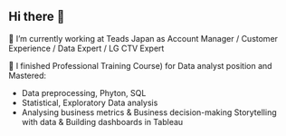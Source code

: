 ## Hi there 👋
🔭 I’m currently working at Teads Japan as Account Manager / Customer Experience / Data Expert / LG CTV Expert

🌱 I finished Professional Training Course) for Data analyst position and Mastered:
- Data preprocessing, Phyton, SQL
- Statistical, Exploratory Data analysis
- Analysing business metrics & Business decision-making Storytelling with data & Building dashboards in Tableau 


<!--
**SheltieGirl/SheltieGirl** is a ✨ _special_ ✨ repository because its `README.md` (this file) appears on your GitHub profile.

Here are some ideas to get you started:

- 🔭 I’m currently working at 
- 🌱 I’m currently learning ...
- 👯 I’m looking to collaborate on ...
- 🤔 I’m looking for help with ...
- 💬 Ask me about ...
- 📫 How to reach me: ...
- 😄 Pronouns: ...
- ⚡ Fun fact: ...
-->
